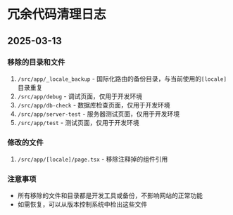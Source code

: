 # 冗余代码清理日志

## 2025-03-13

### 移除的目录和文件

1. `/src/app/_locale_backup` - 国际化路由的备份目录，与当前使用的`[locale]`目录重复
2. `/src/app/debug` - 调试页面，仅用于开发环境
3. `/src/app/db-check` - 数据库检查页面，仅用于开发环境
4. `/src/app/server-test` - 服务器测试页面，仅用于开发环境
5. `/src/app/test` - 测试页面，仅用于开发环境

### 修改的文件

1. `/src/app/[locale]/page.tsx` - 移除注释掉的组件引用

### 注意事项

- 所有移除的文件和目录都是开发工具或备份，不影响网站的正常功能
- 如需恢复，可以从版本控制系统中检出这些文件
